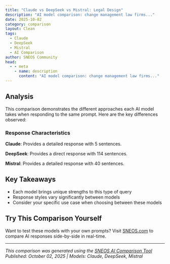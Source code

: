 ```yaml
---
title: "Claude vs DeepSeek vs Mistral: Legal Design"
description: "AI model comparison: change management law firms..."
date: 2025-10-02
category: comparison
layout: Clean
tags:
  - Claude
  - DeepSeek
  - Mistral
  - AI Comparison
author: SNEOS Community
head:
  - - meta
    - name: description
      content: "AI model comparison: change management law firms..."
---
```


<ChatComparison
  title="Claude vs DeepSeek vs Mistral: Legal Design"
  prompt="change management law firms"
  :responses='{
    "Claude": "Here are key considerations and information about change management for law firms:\n\n## Common Change Management Challenges in Law Firms\n\n**Cultural Resistance**\n- Traditional, hierarchical structures\n- Risk-averse mindset\n- Partner autonomy and independence\n- Generational differences in technology adoption\n\n**Operational Changes**\n- Technology implementations (case management, document automation)\n- Process standardization\n- Remote work transitions\n- Client service delivery models\n\n## Effective Change Management Strategies\n\n**Leadership Engagement**\n- Secure buy-in from managing partners and practice group leaders\n- Create change champions at all levels\n- Communicate the \u0022why\u0022 behind changes\n\n**Phased Implementation**\n- Pilot programs with willing early adopters\n- Gradual rollouts rather than firm-wide launches\n- Regular feedback collection and adjustments\n\n**Training and Support**\n- Comprehensive training programs\n- Ongoing technical support\n- Mentorship pairing (tech-savvy with traditional attorneys)\n\n## Specialized Change Management Consultants\n\nSeveral consulting firms specialize in legal industry transformations:\n- Altman Weil\n- BTI Consulting Group\n- Edge International\n- Major Lindsey \u0026 Africa (for organizational changes)\n\n## Key Success Factors\n\n1. **Clear Communication** - Regular updates on progress and benefits\n2. **Incentive Alignment** - Tie compensation to adoption when appropriate\n3. **Data-Driven Approach** - Measure ROI and efficiency gains\n4. **Client Focus** - Frame changes in terms of improved client service\n\nWould you like me to elaborate on any specific aspect of law firm change management?",
    "DeepSeek": "Of course. This is an excellent and highly relevant topic. \u0022Change management for law firms\u0022 refers to the structured approach and set of tools used to help a law firm transition from its current state to a desired future state. It\u0027s about managing the human, cultural, and procedural sides of change to ensure new strategies, technologies, or processes are successfully adopted.\n\nLaw firms, with their partnership structures, billable hour pressures, and often conservative cultures, present unique challenges for change management.\n\nHere\u2019s a comprehensive breakdown of change management for law firms, covering the **why**, **what**, **key models**, **unique challenges**, and a **practical step-by-step approach**.\n\n---\n\n### Why is Change Management Critical for Law Firms?\n\nWithout effective change management, law firms risk:\n*   **Wasted Investment:** A new million-dollar Practice Management System (PMS) is useless if lawyers don\u0027t use it properly.\n*   **Decreased Productivity:** Resistance leads to workarounds, creating inefficiency and shadow systems.\n*   **Talent Attrition:** Top performers, especially younger lawyers and staff, may leave for more agile and modern firms.\n*   **Reputational Damage:** Inability to adapt can lead to losing clients to more innovative competitors.\n*   **Partner Dissent:** Failure of a key initiative can create internal strife and a loss of confidence in firm leadership.\n\n---\n\n### Common Drivers of Change in Law Firms\n\n1.  **Digital Transformation:** Implementing new software (PMS, CRM, Document Automation, AI tools).\n2.  **Strategic Shifts:** Moving into new practice areas, mergers \u0026 acquisitions, opening new offices.\n3.  **Operational Efficiency:** Changing billing guidelines, adopting alternative fee arrangements (AFAs), restructuring support teams.\n4.  **Cultural Evolution:** Moving to a more collaborative, client-centric, or data-driven culture.\n5.  **Hybrid/Remote Work Models:** Establishing new policies and technologies for a distributed workforce.\n6.  **Regulatory \u0026 Compliance Changes:** Adapting to new data privacy laws (e.g., GDPR, CCPA) or ethical rules.\n\n---\n\n### Key Change Management Models for Law Firms\n\nWhile any standard model can be adapted, these are particularly effective:\n\n1.  **Kotter\u0027s 8-Step Model:** Excellent for large, transformational changes.\n    *   **Relevant Steps:** Creating a sense of urgency (e.g., \u0022our competitors are adopting AI\u0022), forming a powerful guiding coalition (including influential partners), generating short-term wins to build momentum.\n\n2.  **ADKAR Model (Awareness, Desire, Knowledge, Ability, Reinforcement):** A goal-oriented model perfect for individual change.\n    *   **Application:** *Awareness* of why a new CRM is needed. *Desire* to participate and use it. *Knowledge* on how to use it. *Ability* to demonstrate skills. *Reinforcement* to sustain the change.\n\n3.  **Prosci\u0027s 3-Phase Process (PCI, ADKAR, PCT):** A more comprehensive framework that combines individual change (ADKAR) with organizational project management.\n\n---\n\n### Unique Challenges of Change in a Law Firm Environment\n\n*   **The Partnership Structure:** Decision-making can be slow and consensus-driven. You must convince multiple equity partners, each with their own practice and priorities.\n*   **The \u0022If It Ain\u0027t Broke\u0022 Mentality:** Lawyers are trained to identify risk. Change is often seen as an unnecessary risk to a currently profitable system.\n*   **The Tyranny of the Billable Hour:** Any time spent learning a new system is seen as non-billable time, creating a direct financial disincentive for change.\n*   **Autonomy and Independence:** Lawyers are highly autonomous professionals who resist being \u0022managed.\u0022 A top-down, mandate-driven approach often fails.\n*   **Lack of Formal Management Training:** Firm leaders are often excellent lawyers but may have little training in managing complex organizational change.\n\n---\n\n### A Practical Step-by-Step Approach to Change Management in a Law Firm\n\nHere is a synthesized, actionable approach:\n\n#### Phase 1: Strategize and Prepare (Before the Launch)\n\n1.  **Define the Change \u0026 the \u0022Why\u0022:** Be crystal clear. Is this about growth, survival, efficiency, or client demand? Create a compelling, simple narrative.\n2.  **Secure Sponsorship from the Top:** The Managing Partner or Executive Committee must be the visible, vocal, and unwavering sponsors. They must \u0022own\u0022 the change.\n3.  **Build a Powerful Guiding Coalition:** Don\u0027t go it alone. Create a team that includes:\n    *   A senior, respected partner (the \u0022champion\u0022).\n    *   Key practice group leaders.\n    *   IT and operational leads.\n    *   A representative sample of associates and staff (the \u0022end-users\u0022).\n4.  **Conduct a Impact \u0026 Readiness Assessment:**\n    *   Who will this change affect most?\n    *   What are the anticipated points of resistance?\n    *   Is the firm culture ready for this change?\n\n#### Phase 2: Manage the Change (During Implementation)\n\n5.  **Communicate, Communicate, Communicate:**\n    *   **Message:** Focus on \u0022What\u0027s in it for me?\u0022 (WIIFM) for the lawyers. Will it save them time? Help them get clients? Make their work easier?\n    *   **Channels:** Use firm meetings, emails, intranet, and small-group sessions.\n    *   **Frequency:** Over-communicate. People need to hear a message multiple times before it sinks in.\n6.  **Empower Action and Provide Training:**\n    *   Provide robust, role-specific training. Don\u0027t just offer one session; provide recordings, cheat sheets, and \u0022drop-in\u0022 clinics.\n    *   **Address Barriers:** Actively remove obstacles. If the new software is slow, fix it. If people need extra support, provide it.\n7.  **Generate Short-Term Wins:** Publicly celebrate early successes. Did a team use the new system to win a piece of business? Celebrate it. This proves the change is working and builds momentum.\n\n#### Phase 3: Sustain the Change (After Go-Live)\n\n8.  **Reinforce and Anchor the Change:**\n    *   **Measure Adoption:** Use metrics and reports to see who is and isn\u0027t using the new process/tool.\n    *   **Incorporate into Systems:** Tie the new behaviors to performance reviews, compensation, or partnership track criteria.\n    *   **Leadership Consistency:** Leaders must continue to use and reference the new way of working.\n9.  **Celebrate Success and Learn:** Acknowledge the collective effort. Conduct a post-mortem: What went well? What could be improved for next time?\n\n---\n\n### The Role of a \u0022Legal Operations\u0022 Professional\n\nThe rise of the **Legal Operations** role is a game-changer for change management in law firms. This professional brings a business-minded, project-management approach to implementing change, acting as the central hub for planning, communication, training, and measuring success.\n\n### Example: Implementing a New Client Relationship Management (CRM) System\n\n*   **Without Change Management:** The IT department rolls out the software. Few partners input data. It becomes an expensive, under-utilized database.\n*   **With Change Management:**\n    1.  **Sponsorship:** The Chair of the Business Development committee champions the project.\n    2.  **Coalition:** A team of marketing, IT, and a few business-development-focused partners guides the process.\n    3.  **Communication:** The \u0022why\u0022 is framed as \u0022winning more work by leveraging our collective relationships.\u0022\n    4.  **Training:** Role-based training is offered (e.g., \u0022For Busy Partners: 3 Clicks to Log a Contact\u0022).\n    5.  **Reinforcement:** Success stories are shared in partner meetings, and CRM usage is discussed in annual reviews.\n\n### Conclusion\n\nFor modern law firms, change is not optional. However, simply mandating a new technology or process is a recipe for failure. **Successful change in a law firm is less about the technology itself and more about managing the people who use it.** By applying a disciplined, empathetic, and well-communicated change management strategy, firms can navigate transitions successfully, retain top talent, and maintain a competitive edge.",
    "Mistral": "Change management in law firms involves a structured approach to transitioning individuals, teams, and the organization from a current state to a desired future state. This process is crucial for law firms to adapt to evolving client needs, technological advancements, regulatory changes, and market dynamics. Here are some key steps and considerations for effective change management in law firms:\n\n### 1. **Assess the Need for Change**\n   - **Identify Drivers:** Understand the internal and external factors driving the need for change, such as new regulations, technological innovations, or shifts in client expectations.\n   - **Stakeholder Analysis:** Identify key stakeholders, including partners, associates, staff, and clients, and assess their readiness and willingness to change.\n\n### 2. **Develop a Change Management Plan**\n   - **Vision and Goals:** Clearly define the vision and goals of the change initiative. Ensure that these are aligned with the firm\u0027s overall strategy.\n   - **Scope and Timeline:** Determine the scope of the change and create a timeline for implementation.\n   - **Resource Allocation:** Allocate necessary resources, including budget, personnel, and technology.\n\n### 3. **Communicate Effectively**\n   - **Transparent Communication:** Keep all stakeholders informed about the reasons for the change, the expected benefits, and the timeline.\n   - **Two-Way Communication:** Encourage feedback and address concerns openly. Use multiple channels such as emails, meetings, and newsletters.\n\n### 4. **Engage and Train Stakeholders**\n   - **Training Programs:** Develop and implement training programs to equip staff with the necessary skills and knowledge.\n   - **Engagement Activities:** Involve stakeholders in the planning and implementation process to foster a sense of ownership and commitment.\n\n### 5. **Implement the Change**\n   - **Pilot Programs:** Consider implementing pilot programs to test the change on a smaller scale before full deployment.\n   - **Monitor Progress:** Use metrics and key performance indicators (KPIs) to monitor the progress and effectiveness of the change.\n\n### 6. **Manage Resistance**\n   - **Identify Resistance:** Anticipate and identify sources of resistance. Understand the reasons behind the resistance.\n   - **Address Concerns:** Address concerns proactively through open dialogue, additional training, or adjustments to the change plan.\n\n### 7. **Sustain the Change**\n   - **Reinforcement:** Reinforce the change through continuous communication, recognition of successes, and addressing any lingering issues.\n   - **Review and Adjust:** Regularly review the change initiative and make necessary adjustments to ensure long-term success.\n\n### 8. **Evaluate and Learn**\n   - **Post-Implementation Review:** Conduct a thorough review of the change initiative to assess its success and identify lessons learned.\n   - **Continuous Improvement:** Use the insights gained to inform future change initiatives and continuously improve the change management process.\n\n### Tools and Techniques\n- **Change Management Models:** Utilize established models such as Kotter\u0027s 8-Step Process, Lewin\u0027s Change Management Model, or the ADKAR Model.\n- **Project Management Tools:** Use project management tools like Gantt charts, Kanban boards, or software like Microsoft Project to manage the change initiative.\n- **Feedback Mechanisms:** Implement feedback mechanisms such as surveys, focus groups, or suggestion boxes to gather input from stakeholders.\n\n### Common Challenges\n- **Resistance to Change:** Lawyers and staff may resist change due to fear of the unknown, loss of control, or perceived threats to job security.\n- **Resource Constraints:** Limited resources, including time, budget, and personnel, can hinder the change process.\n- **Complexity:** The complexity of legal work and the need for precision can make change management more challenging.\n\n### Best Practices\n- **Leadership Support:** Ensure strong leadership support and sponsorship for the change initiative.\n- **Clear Communication:** Maintain clear, consistent, and transparent communication throughout the change process.\n- **Stakeholder Engagement:** Actively engage stakeholders at all levels to build support and commitment.\n\nBy following these steps and considerations, law firms can effectively manage change and ensure a smooth transition to the desired future state."
  }'
  published-date="03:18"
/>

## Analysis

This comparison demonstrates the different approaches each AI model takes when responding to the same prompt. Here are the key differences observed:

### Response Characteristics

**Claude**: Provides a detailed response with 5 sentences. 

**DeepSeek**: Provides a direct response with 114 sentences. 

**Mistral**: Provides a detailed response with 40 sentences. 

## Key Takeaways

- Each model brings unique strengths to this type of query
- Response styles vary significantly between models
- Consider your specific use case when choosing between these models

## Try This Comparison Yourself

Want to test these models with your own prompts? Visit [SNEOS.com](https://sneos.com) to compare AI responses side-by-side in real-time.

---

*This comparison was generated using the [SNEOS AI Comparison Tool](https://sneos.com)*
*Published: October 02, 2025 | Models: Claude, DeepSeek, Mistral*
